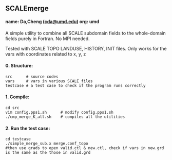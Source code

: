 ## SCALEmerge

#### name: Da,Cheng (cda@umd.edu)    org: umd

A simple utility to combine all SCALE subdomain fields to 
the whole-domain fields purely in Fortran. No MPI needed.


Tested with SCALE TOPO LANDUSE, HISTORY, INIT files. Only
works for the vars with coordinates related to x, y, z

#### 0. Structure:
```
src      # source codes
vars     # vars in various SCALE files
testcase # a test case to check if the program runs correctly
```

#### 1. Compile:
  ```
cd src
vim config.pps1.sh      # modify config.pps1.sh
./cmp_merge_K_all.sh    # compiles all the utilities
  ```
  
#### 2. Run the test case:
  ```
cd testcase
./simple_merge_sub.x merge.conf_topo
#then use grads to open valid.ctl & new.ctl, check if vars in new.grd is the same as the those in valid.grd
  ```


